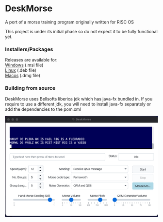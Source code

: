 # DeskMorse

A port of a morse training program originally written for RISC OS 

This project is under its initial phase so do not expect it to be fully functional yet.


### Installers/Packages

Releases are available for:<br /><a href="https://github.com/piemmm/DeskMorse/releases/tag/windows-latest">Windows</a> (.msi file)
<br/><a href="https://github.com/piemmm/DeskMorse/releases/tag/ubuntu-latest">Linux</a> (.deb file)
<br/><a href="https://github.com/piemmm/DeskMorse/releases/tag/macos-latest">Macos</a> (.dmg file)



### Building from source

DeskMorse uses Bellsofts liberica jdk which has java-fx bundled in. If you require to use a different jdk, you will need to install java-fx separately or add the dependencies to the pom.xml




![Picture of DeskMorse](./doc/screen.png)

